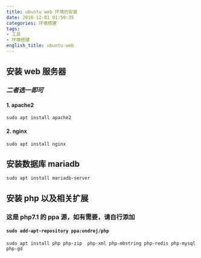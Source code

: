 ```yaml
---
title: ubuntu web 环境的安装
date: 2016-12-01 01:50:35
categories: 环境搭建
tags:
- 工具
- 环境搭建
english_title: ubuntu-web
---
```

## 安装 web 服务器

### *二者选一即可*

#### 1. apache2

    sudo apt install apache2

#### 2. nginx

    sudo apt install nginx

## 安装数据库 mariadb

    sudo apt install mariadb-server

## 安装 php 以及相关扩展

### 这是 php7.1 的 ppa 源，如有需要，请自行添加

#### `sudo add-apt-repository ppa:ondrej/php`

    sudo apt install php php-zip  php-xml php-mbstring php-redis php-mysql php-gd
